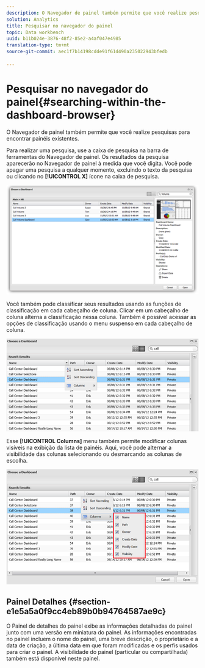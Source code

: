 ```yaml
---
description: O Navegador de painel também permite que você realize pesquisas para encontrar painéis existentes.
solution: Analytics
title: Pesquisar no navegador do painel
topic: Data workbench
uuid: b11b024e-3876-48f2-85e2-a4af047e4985
translation-type: tm+mt
source-git-commit: aec1f7b14198cdde91f61d490a235022943bfedb

---
```



# Pesquisar no navegador do painel{#searching-within-the-dashboard-browser}

O Navegador de painel também permite que você realize pesquisas para encontrar painéis existentes.

Para realizar uma pesquisa, use a caixa de pesquisa na barra de ferramentas do Navegador de painel. Os resultados da pesquisa aparecerão no Navegador de painel à medida que você digita. Você pode apagar uma pesquisa a qualquer momento, excluindo o texto da pesquisa ou clicando no **[!UICONTROL X]** ícone na caixa de pesquisa.

![](assets/search.png)

Você também pode classificar seus resultados usando as funções de classificação em cada cabeçalho de coluna. Clicar em um cabeçalho de coluna alterna a classificação nessa coluna. Também é possível acessar as opções de classificação usando o menu suspenso em cada cabeçalho de coluna.

![](assets/sorting.png)

Esse **[!UICONTROL Columns]** menu também permite modificar colunas visíveis na exibição da lista de painéis. Aqui, você pode alternar a visibilidade das colunas selecionando ou desmarcando as colunas de escolha.

![](assets/sorting_columns.png)

## Painel Detalhes {#section-e1e5a5a0f9cc4eb89b0b94764587ae9c}

O Painel de detalhes do painel exibe as informações detalhadas do painel junto com uma versão em miniatura do painel. As informações encontradas no painel incluem o nome do painel, uma breve descrição, o proprietário e a data de criação, a última data em que foram modificadas e os perfis usados para criar o painel. A visibilidade do painel (particular ou compartilhada) também está disponível neste painel.
